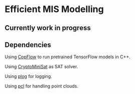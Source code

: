 # Efficient MIS Modelling

## Currently work in progress

## Dependencies

Using [CppFlow](https://github.com/serizba/cppflow) to run pretrained TensorFlow models in C++.

Using [CryptoMiniSat](https://github.com/msoos/cryptominisat) as SAT solver.

Using [plog](https://github.com/SergiusTheBest/plog) for logging.

Using [pcl](https://pointclouds.org/) for handling point clouds.
